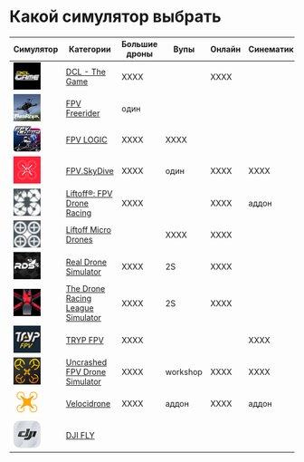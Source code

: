 # Какой симулятор выбрать

|Симулятор |  Категории                          | Большие дроны | Вупы   | Онлайн | Синематик | На телефон |
|-|------------------------------------------------|---------------|--------|--------|-----------|------------|
|![](DCL_Icon.png) | [DCL - The Game](DCL_-_The_Game.md)            |     XXXX      |        |  XXXX  |           |            |
|![](FreeRider_icon.png)| [FPV Freerider](FPV_Freerider.md)              |     один      |        |        |           |  Android   |
|![](FPV_LOGIC_icon.png)| [FPV LOGIC](FPV_LOGIC.md)                      |     XXXX      | XXXX   |        |           |            |
|![](FPV.SkyDive_icon.png)| [FPV.SkyDive](FPV_SkyDive.md)                  |     XXXX      | один   |  XXXX  |    XXXX   |   iOS      |
|![](Liftoff_icon.png)| [Liftoff®: FPV Drone Racing](Liftoff.md)       |     XXXX      |        |  XXXX  |   аддон   |            |
|![](Liftoff_MD_icon.png) | [Liftoff Micro Drones](Liftoff_Microdrones.md) |               | XXXX   |  XXXX  |           |            |
|![](RDC_icon.png)| [Real Drone Simulator](Real_Drone_Simulator.md)|     XXXX      |  2S    |  XXXX  |           |  Android   |
|![](DRL_icon.png)| [The Drone Racing League Simulator](DRL.md)    |     XXXX      |  2S    |  XXXX  |           |            |
|![](TRYP_FPV_icon.png)| [TRYP FPV](TRYP_FPV.md)                        |     XXXX      |        |        |    XXXX   |            |
|![](Uncrashed_icon.png)| [Uncrashed  FPV Drone Simulator](Uncrashed.md) |     XXXX      |workshop|  XXXX  |    XXXX   |            |
|![](Velocidrone_icon.png)| [Velocidrone](Velocidrone.md)                  |     XXXX      | аддон  |  XXXX  |    аддон  |  Android   |
|![](DJI_FLY_icon.png) | [DJI FLY](https://www.dji.com/ee/downloads/djiapp/dji-fly)|    |        |        |           |Android/iOS |
